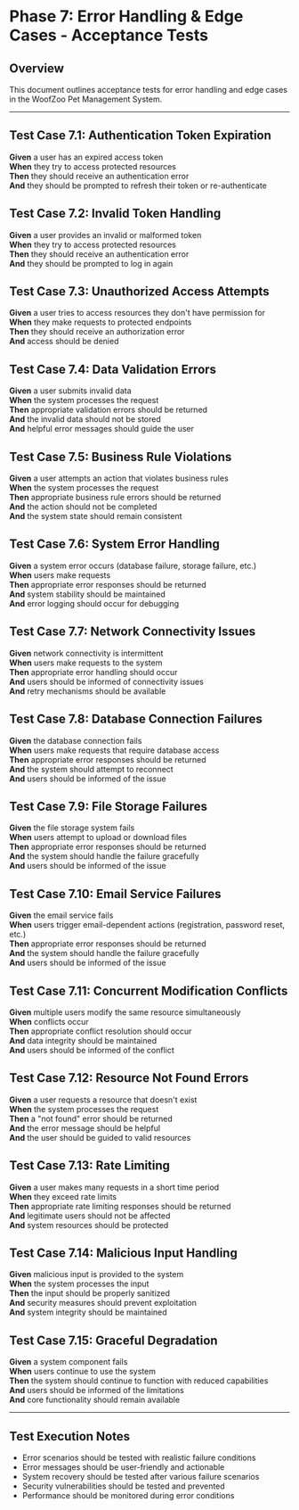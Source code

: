 # Phase 7: Error Handling & Edge Cases - Acceptance Tests

## Overview
This document outlines acceptance tests for error handling and edge cases in the WoofZoo Pet Management System.

---

## Test Case 7.1: Authentication Token Expiration
**Given** a user has an expired access token  
**When** they try to access protected resources  
**Then** they should receive an authentication error  
**And** they should be prompted to refresh their token or re-authenticate  

## Test Case 7.2: Invalid Token Handling
**Given** a user provides an invalid or malformed token  
**When** they try to access protected resources  
**Then** they should receive an authentication error  
**And** they should be prompted to log in again  

## Test Case 7.3: Unauthorized Access Attempts
**Given** a user tries to access resources they don't have permission for  
**When** they make requests to protected endpoints  
**Then** they should receive an authorization error  
**And** access should be denied  

## Test Case 7.4: Data Validation Errors
**Given** a user submits invalid data  
**When** the system processes the request  
**Then** appropriate validation errors should be returned  
**And** the invalid data should not be stored  
**And** helpful error messages should guide the user  

## Test Case 7.5: Business Rule Violations
**Given** a user attempts an action that violates business rules  
**When** the system processes the request  
**Then** appropriate business rule errors should be returned  
**And** the action should not be completed  
**And** the system state should remain consistent  

## Test Case 7.6: System Error Handling
**Given** a system error occurs (database failure, storage failure, etc.)  
**When** users make requests  
**Then** appropriate error responses should be returned  
**And** system stability should be maintained  
**And** error logging should occur for debugging  

## Test Case 7.7: Network Connectivity Issues
**Given** network connectivity is intermittent  
**When** users make requests to the system  
**Then** appropriate error handling should occur  
**And** users should be informed of connectivity issues  
**And** retry mechanisms should be available  

## Test Case 7.8: Database Connection Failures
**Given** the database connection fails  
**When** users make requests that require database access  
**Then** appropriate error responses should be returned  
**And** the system should attempt to reconnect  
**And** users should be informed of the issue  

## Test Case 7.9: File Storage Failures
**Given** the file storage system fails  
**When** users attempt to upload or download files  
**Then** appropriate error responses should be returned  
**And** the system should handle the failure gracefully  
**And** users should be informed of the issue  

## Test Case 7.10: Email Service Failures
**Given** the email service fails  
**When** users trigger email-dependent actions (registration, password reset, etc.)  
**Then** appropriate error responses should be returned  
**And** the system should handle the failure gracefully  
**And** users should be informed of the issue  

## Test Case 7.11: Concurrent Modification Conflicts
**Given** multiple users modify the same resource simultaneously  
**When** conflicts occur  
**Then** appropriate conflict resolution should occur  
**And** data integrity should be maintained  
**And** users should be informed of the conflict  

## Test Case 7.12: Resource Not Found Errors
**Given** a user requests a resource that doesn't exist  
**When** the system processes the request  
**Then** a "not found" error should be returned  
**And** the error message should be helpful  
**And** the user should be guided to valid resources  

## Test Case 7.13: Rate Limiting
**Given** a user makes many requests in a short time period  
**When** they exceed rate limits  
**Then** appropriate rate limiting responses should be returned  
**And** legitimate users should not be affected  
**And** system resources should be protected  

## Test Case 7.14: Malicious Input Handling
**Given** malicious input is provided to the system  
**When** the system processes the input  
**Then** the input should be properly sanitized  
**And** security measures should prevent exploitation  
**And** system integrity should be maintained  

## Test Case 7.15: Graceful Degradation
**Given** a system component fails  
**When** users continue to use the system  
**Then** the system should continue to function with reduced capabilities  
**And** users should be informed of the limitations  
**And** core functionality should remain available  

---

## Test Execution Notes
- Error scenarios should be tested with realistic failure conditions
- Error messages should be user-friendly and actionable
- System recovery should be tested after various failure scenarios
- Security vulnerabilities should be tested and prevented
- Performance should be monitored during error conditions
